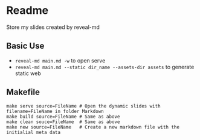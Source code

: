 # Readme
Store my slides created by reveal-md

## Basic Use

- `reveal-md main.md -w` to open serve
- `reveal-md main.md --static dir_name --assets-dir assets` to generate static web



## Makefile

```shell
make serve source=FileName # Open the dynamic slides with filename=FileName in folder Markdown
make build source=FileName # Same as above
make clean souce=FileName  # Same as above
make new source=FileName   # Create a new markdown file with the initialial meta data
```

